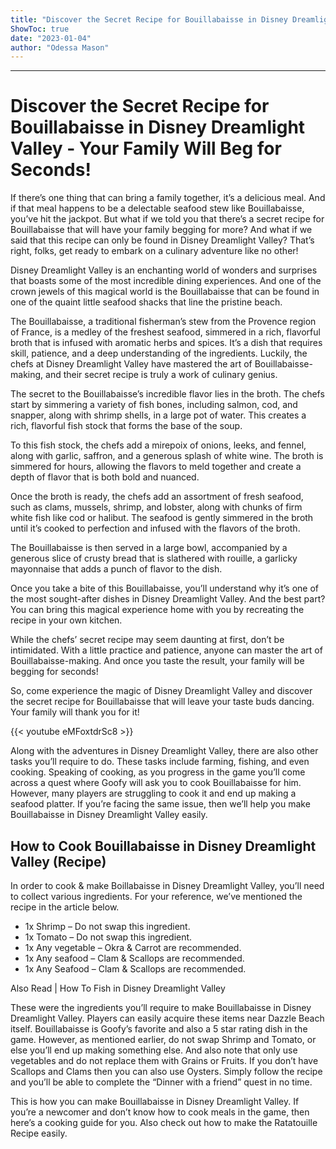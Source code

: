 ```yaml
---
title: "Discover the Secret Recipe for Bouillabaisse in Disney Dreamlight Valley - Your Family Will Beg for Seconds!"
ShowToc: true 
date: "2023-01-04"
author: "Odessa Mason"
---
```

*****
# Discover the Secret Recipe for Bouillabaisse in Disney Dreamlight Valley - Your Family Will Beg for Seconds!

If there’s one thing that can bring a family together, it’s a delicious meal. And if that meal happens to be a delectable seafood stew like Bouillabaisse, you’ve hit the jackpot. But what if we told you that there’s a secret recipe for Bouillabaisse that will have your family begging for more? And what if we said that this recipe can only be found in Disney Dreamlight Valley? That’s right, folks, get ready to embark on a culinary adventure like no other!

Disney Dreamlight Valley is an enchanting world of wonders and surprises that boasts some of the most incredible dining experiences. And one of the crown jewels of this magical world is the Bouillabaisse that can be found in one of the quaint little seafood shacks that line the pristine beach.

The Bouillabaisse, a traditional fisherman’s stew from the Provence region of France, is a medley of the freshest seafood, simmered in a rich, flavorful broth that is infused with aromatic herbs and spices. It’s a dish that requires skill, patience, and a deep understanding of the ingredients. Luckily, the chefs at Disney Dreamlight Valley have mastered the art of Bouillabaisse-making, and their secret recipe is truly a work of culinary genius.

The secret to the Bouillabaisse’s incredible flavor lies in the broth. The chefs start by simmering a variety of fish bones, including salmon, cod, and snapper, along with shrimp shells, in a large pot of water. This creates a rich, flavorful fish stock that forms the base of the soup.

To this fish stock, the chefs add a mirepoix of onions, leeks, and fennel, along with garlic, saffron, and a generous splash of white wine. The broth is simmered for hours, allowing the flavors to meld together and create a depth of flavor that is both bold and nuanced.

Once the broth is ready, the chefs add an assortment of fresh seafood, such as clams, mussels, shrimp, and lobster, along with chunks of firm white fish like cod or halibut. The seafood is gently simmered in the broth until it’s cooked to perfection and infused with the flavors of the broth.

The Bouillabaisse is then served in a large bowl, accompanied by a generous slice of crusty bread that is slathered with rouille, a garlicky mayonnaise that adds a punch of flavor to the dish.

Once you take a bite of this Bouillabaisse, you’ll understand why it’s one of the most sought-after dishes in Disney Dreamlight Valley. And the best part? You can bring this magical experience home with you by recreating the recipe in your own kitchen.

While the chefs’ secret recipe may seem daunting at first, don’t be intimidated. With a little practice and patience, anyone can master the art of Bouillabaisse-making. And once you taste the result, your family will be begging for seconds!

So, come experience the magic of Disney Dreamlight Valley and discover the secret recipe for Bouillabaisse that will leave your taste buds dancing. Your family will thank you for it!

{{< youtube eMFoxtdrSc8 >}} 



Along with the adventures in Disney Dreamlight Valley, there are also other tasks you’ll require to do. These tasks include farming, fishing, and even cooking. Speaking of cooking, as you progress in the game you’ll come across a quest where Goofy will ask you to cook Bouillabaisse for him. However, many players are struggling to cook it and end up making a seafood platter. If you’re facing the same issue, then we’ll help you make Bouillabaisse in Disney Dreamlight Valley easily.
 
## How to Cook Bouillabaisse in Disney Dreamlight Valley (Recipe)
 

 
In order to cook & make Boillabaisse in Disney Dreamlight Valley, you’ll need to collect various ingredients. For your reference, we’ve mentioned the recipe in the article below.
 
- 1x Shrimp – Do not swap this ingredient.
 - 1x Tomato – Do not swap this ingredient.
 - 1x Any vegetable – Okra & Carrot are recommended.
 - 1x Any seafood – Clam & Scallops are recommended.
 - 1x Any Seafood – Clam & Scallops are recommended.

 
Also Read | How To Fish in Disney Dreamlight Valley
 
These were the ingredients you’ll require to make Bouillabaisse in Disney Dreamlight Valley. Players can easily acquire these items near Dazzle Beach itself. Bouillabaisse is Goofy’s favorite and also a 5 star rating dish in the game. However, as mentioned earlier, do not swap Shrimp and Tomato, or else you’ll end up making something else. And also note that only use vegetables and do not replace them with Grains or Fruits. If you don’t have Scallops and Clams then you can also use Oysters. Simply follow the recipe and you’ll be able to complete the “Dinner with a friend” quest in no time.
 
This is how you can make Bouillabaisse in Disney Dreamlight Valley. If you’re a newcomer and don’t know how to cook meals in the game, then here’s a cooking guide for you. Also check out how to make the Ratatouille Recipe easily.




